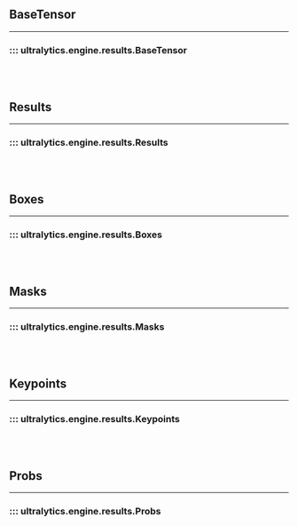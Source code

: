 ## BaseTensor
---
### ::: ultralytics.engine.results.BaseTensor
<br><br>

## Results
---
### ::: ultralytics.engine.results.Results
<br><br>

## Boxes
---
### ::: ultralytics.engine.results.Boxes
<br><br>

## Masks
---
### ::: ultralytics.engine.results.Masks
<br><br>

## Keypoints
---
### ::: ultralytics.engine.results.Keypoints
<br><br>

## Probs
---
### ::: ultralytics.engine.results.Probs
<br><br>
